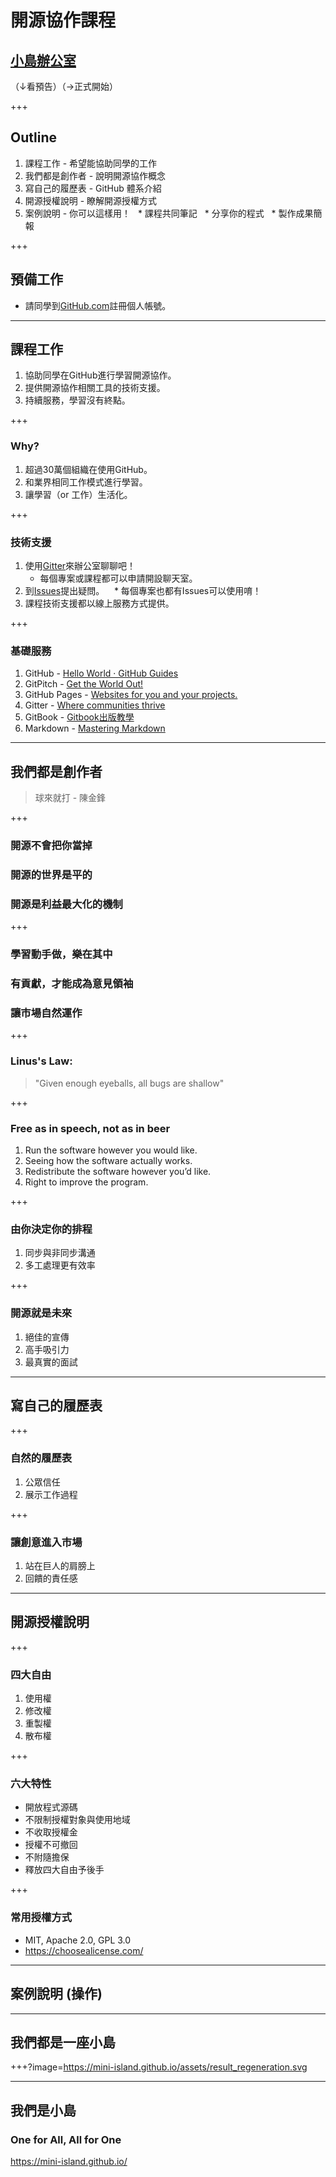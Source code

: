 # 開源協作課程
## [小島辦公室](https://mini-island.github.io/)
（↓看預告）（→正式開始）

+++

## Outline

1. 課程工作 - 希望能協助同學的工作
2. 我們都是創作者 - 說明開源協作概念
3. 寫自己的履歷表 - GitHub 體系介紹
4. 開源授權說明 - 瞭解開源授權方式
5. 案例說明 - 你可以這樣用！
   * 課程共同筆記
   * 分享你的程式
   * 製作成果簡報

+++

## 預備工作

* 請同學到[GitHub.com](https://github.com/)註冊個人帳號。

---

## 課程工作

1. 協助同學在GitHub進行學習開源協作。
2. 提供開源協作相關工具的技術支援。
3. 持續服務，學習沒有終點。

+++

### Why?

1. 超過30萬個組織在使用GitHub。
2. 和業界相同工作模式進行學習。
3. 讓學習（or 工作）生活化。

+++

### 技術支援

1. 使用[Gitter](https://gitter.im/mini-island/Lobby)來辦公室聊聊吧！
   * 每個專案或課程都可以申請開設聊天室。
2. 到[Issues](https://github.com/mini-island/mini-island.github.io/issues)提出疑問。
    * 每個專案也都有Issues可以使用唷！
3. 課程技術支援都以線上服務方式提供。

+++

### 基礎服務
1. GitHub - [Hello World · GitHub Guides](https://guides.github.com/activities/hello-world/)
2. GitPitch - [Get the World Out!](https://gitpitch.com/gitpitch/gitpitch/master)
3. GitHub Pages - [Websites for you and your projects.](https://pages.github.com/)
4. Gitter - [Where communities thrive](https://gitter.im)
5. GitBook - [Gitbook出版教學](https://creatgood.com/gitbook-tutorial-1/)
6. Markdown - [Mastering Markdown](https://guides.github.com/features/mastering-markdown/)

---

## 我們都是創作者
> 球來就打 - 陳金鋒

+++

### 開源不會把你當掉
### 開源的世界是平的
### 開源是利益最大化的機制

+++

### 學習動手做，樂在其中
### 有貢獻，才能成為意見領袖
### 讓市場自然運作

+++

### Linus's Law:
> "Given enough eyeballs, all bugs are shallow"

+++

### Free as in speech, not as in beer
1. Run the software however you would like. 
2. Seeing how the software actually works.
3. Redistribute the software however you’d like.
4. Right to improve the program.

+++

### 由你決定你的排程
1. 同步與非同步溝通
2. 多工處理更有效率

+++

### 開源就是未來
1. 絕佳的宣傳
2. 高手吸引力
3. 最真實的面試

---

## 寫自己的履歷表

+++

### 自然的履歷表
1. 公眾信任
2. 展示工作過程

+++

### 讓創意進入市場
1. 站在巨人的肩膀上
2. 回饋的責任感

---

## 開源授權說明

+++

### 四大自由
1. 使用權
2. 修改權
3. 重製權
4. 散布權

+++

### 六大特性
- 開放程式源碼
- 不限制授權對象與使用地域
- 不收取授權金
- 授權不可撤回
- 不附隨擔保
- 釋放四大自由予後手

+++

### 常用授權方式
- MIT, Apache 2.0, GPL 3.0
- https://choosealicense.com/

---

## 案例說明 (操作)

---

## 我們都是一座小島

+++?image=https://mini-island.github.io/assets/result_regeneration.svg

---

## 我們是小島
### One for All, All for One
https://mini-island.github.io/
